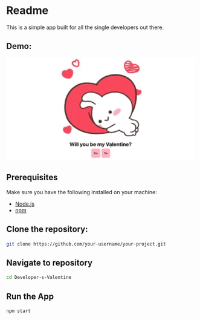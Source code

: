 # Readme

This is a simple app built for all the single developers out there. 

## Demo:
<img src="animation.gif" width="500" >

## Prerequisites

Make sure you have the following installed on your machine:

- [Node.js](https://nodejs.org/)
- [npm](https://www.npmjs.com/)

## Clone the repository:
   ```bash
   git clone https://github.com/your-username/your-project.git
   ```

## Navigate to repository

   ```bash
   cd Developer-s-Valentine
   ```

## Run the App

   ```bash
   npm start
   ```

